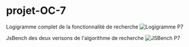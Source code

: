 # projet-OC-7

Logigramme complet de la fonctionnalité de recherche
![Logigramme P7](https://user-images.githubusercontent.com/99485287/189910843-92365211-79d2-41fd-b599-e26992b4c7b3.png)


JsBench des deux verisons de l'algorithme de recherche
![JSBench P7](https://user-images.githubusercontent.com/99485287/189907018-08e728e8-f089-44ee-afe7-90e45d3c1ac9.png)

